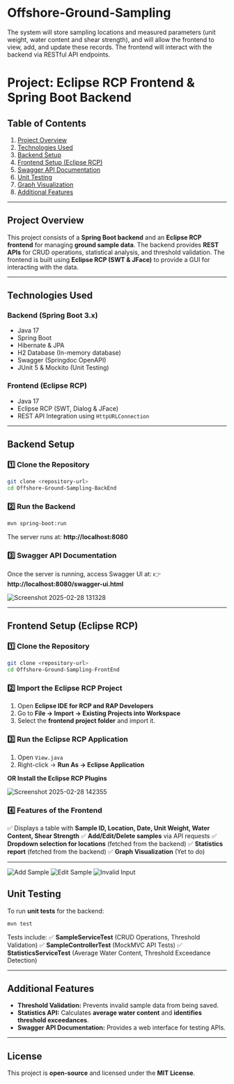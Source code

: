 # Offshore-Ground-Sampling
The system will store sampling locations and measured parameters (unit weight, water content and shear strength), and will allow the frontend to view, add, and update these records. The frontend will interact with the backend via RESTful API endpoints.

# **Project: Eclipse RCP Frontend & Spring Boot Backend**

## **Table of Contents**
1. [Project Overview](#project-overview)
2. [Technologies Used](#technologies-used)
3. [Backend Setup](#backend-setup)
4. [Frontend Setup (Eclipse RCP)](#frontend-setup-eclipse-rcp)
5. [Swagger API Documentation](#swagger-api-documentation)
6. [Unit Testing](#unit-testing)
7. [Graph Visualization](#graph-visualization)
8. [Additional Features](#additional-features)

---

## **Project Overview**
This project consists of a **Spring Boot backend** and an **Eclipse RCP frontend** for managing **ground sample data**.
The backend provides **REST APIs** for CRUD operations, statistical analysis, and threshold validation. The frontend is built using **Eclipse RCP (SWT & JFace)** to provide a GUI for interacting with the data.

---

## **Technologies Used**
### **Backend (Spring Boot 3.x)**
- Java 17
- Spring Boot
- Hibernate & JPA
- H2 Database (In-memory database)
- Swagger (Springdoc OpenAPI)
- JUnit 5 & Mockito (Unit Testing)

### **Frontend (Eclipse RCP)**
- Java 17
- Eclipse RCP (SWT, Dialog & JFace)
- REST API Integration using `HttpURLConnection`

---

## **Backend Setup**
### **1️⃣ Clone the Repository**
```bash
git clone <repository-url>
cd Offshore-Ground-Sampling-BackEnd
```

### **2️⃣ Run the Backend**
```bash
mvn spring-boot:run
```
The server runs at: **http://localhost:8080**

### **3️⃣ Swagger API Documentation**
Once the server is running, access Swagger UI at:
👉 **http://localhost:8080/swagger-ui.html**

![Screenshot 2025-02-28 131328](https://github.com/user-attachments/assets/7360b7e0-24a0-4dec-9d97-eb7024abcef1)

---


## **Frontend Setup (Eclipse RCP)**
### **1️⃣ Clone the Repository**
```bash
git clone <repository-url>
cd Offshore-Ground-Sampling-FrontEnd
```
### **2️⃣ Import the Eclipse RCP Project**
1. Open **Eclipse IDE for RCP and RAP Developers**
2. Go to **File → Import → Existing Projects into Workspace**
3. Select the **frontend project folder** and import it.

### **3️⃣ Run the Eclipse RCP Application**
1. Open `View.java`
2. Right-click → **Run As → Eclipse Application**

**OR Install the Eclipse RCP Plugins**

![Screenshot 2025-02-28 142355](https://github.com/user-attachments/assets/7233fb12-0139-4b9e-95c8-f7e3b6c4e689)

### **4️⃣ Features of the Frontend**
✅ Displays a table with **Sample ID, Location, Date, Unit Weight, Water Content, Shear Strength**
✅ **Add/Edit/Delete samples** via API requests
✅ **Dropdown selection for locations** (fetched from the backend)
✅ **Statistics report** (fetched from the backend)
✅ **Graph Visualization** (Yet to do)

---
![Add Sample](https://github.com/user-attachments/assets/a42729be-1a4b-49a6-b0f9-1fbe27e5d349)
![Edit Sample](https://github.com/user-attachments/assets/0eab89f2-2395-4873-99f6-f83773c4752e)
![Invalid Input](https://github.com/user-attachments/assets/874e7261-0c39-49ce-97ac-3d3ff12d05eb)

## **Unit Testing**
To run **unit tests** for the backend:
```bash
mvn test
```
Tests include:
✅ **SampleServiceTest** (CRUD Operations, Threshold Validation)
✅ **SampleControllerTest** (MockMVC API Tests)
✅ **StatisticsServiceTest** (Average Water Content, Threshold Exceedance Detection)

---

## **Additional Features**
- **Threshold Validation:** Prevents invalid sample data from being saved.
- **Statistics API:** Calculates **average water content** and **identifies threshold exceedances**.
- **Swagger API Documentation:** Provides a web interface for testing APIs.

---

## **License**
This project is **open-source** and licensed under the **MIT License**.

